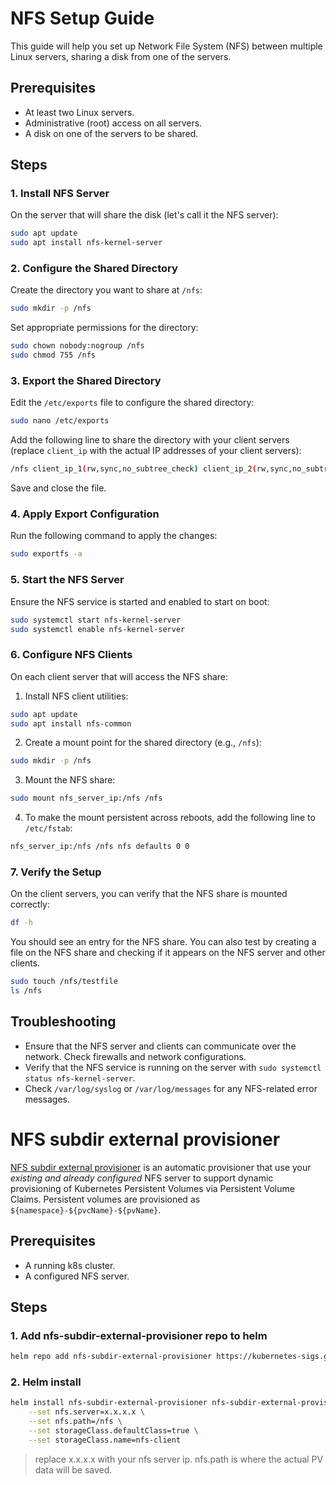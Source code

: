 # NFS Setup Guide

This guide will help you set up Network File System (NFS) between multiple Linux servers, sharing a disk from one of the servers.

## Prerequisites

-   At least two Linux servers.
-   Administrative (root) access on all servers.
-   A disk on one of the servers to be shared.

## Steps

### 1. Install NFS Server

On the server that will share the disk (let's call it the NFS server):
```bash
sudo apt update
sudo apt install nfs-kernel-server
```
### 2. Configure the Shared Directory

Create the directory you want to share at `/nfs`:

```bash
sudo mkdir -p /nfs
```

Set appropriate permissions for the directory:

```bash
sudo chown nobody:nogroup /nfs
sudo chmod 755 /nfs
```
### 3. Export the Shared Directory

Edit the `/etc/exports` file to configure the shared directory:

```bash
sudo nano /etc/exports
```

Add the following line to share the directory with your client servers (replace `client_ip` with the actual IP addresses of your client servers):

```bash
/nfs client_ip_1(rw,sync,no_subtree_check) client_ip_2(rw,sync,no_subtree_check)
```

Save and close the file.

### 4. Apply Export Configuration

Run the following command to apply the changes:

```bash
sudo exportfs -a
```

### 5. Start the NFS Server

Ensure the NFS service is started and enabled to start on boot:

```bash
sudo systemctl start nfs-kernel-server
sudo systemctl enable nfs-kernel-server
```

### 6. Configure NFS Clients

On each client server that will access the NFS share:

1.  Install NFS client utilities:
    
```bash
sudo apt update
sudo apt install nfs-common
```
    
2.  Create a mount point for the shared directory (e.g., `/nfs`):
    
 ```bash
sudo mkdir -p /nfs
```
    
3.  Mount the NFS share:
    
```bash
sudo mount nfs_server_ip:/nfs /nfs
```

4.  To make the mount persistent across reboots, add the following line to `/etc/fstab`:
    
```bash
nfs_server_ip:/nfs /nfs nfs defaults 0 0
```

### 7. Verify the Setup

On the client servers, you can verify that the NFS share is mounted correctly:

```bash
df -h
```

You should see an entry for the NFS share. You can also test by creating a file on the NFS share and checking if it appears on the NFS server and other clients.

```bash
sudo touch /nfs/testfile
ls /nfs
```

## Troubleshooting

-   Ensure that the NFS server and clients can communicate over the network. Check firewalls and network configurations.
-   Verify that the NFS service is running on the server with `sudo systemctl status nfs-kernel-server`.
-   Check `/var/log/syslog` or `/var/log/messages` for any NFS-related error messages.

# NFS subdir external provisioner
[NFS subdir external provisioner](https://github.com/kubernetes-sigs/nfs-subdir-external-provisioner) is an automatic provisioner that use your _existing and already configured_ NFS server to support dynamic provisioning of Kubernetes Persistent Volumes via Persistent Volume Claims. Persistent volumes are provisioned as `${namespace}-${pvcName}-${pvName}`.

## Prerequisites

- A running k8s cluster.
- A configured NFS server.

## Steps

### 1. Add nfs-subdir-external-provisioner repo to helm
```bash
helm repo add nfs-subdir-external-provisioner https://kubernetes-sigs.github.io/nfs-subdir-external-provisioner/
```
### 2. Helm install
```bash
helm install nfs-subdir-external-provisioner nfs-subdir-external-provisioner/nfs-subdir-external-provisioner \
    --set nfs.server=x.x.x.x \
    --set nfs.path=/nfs \
    --set storageClass.defaultClass=true \
    --set storageClass.name=nfs-client
```
> replace x.x.x.x with your nfs server ip.
> nfs.path is where the actual PV data will be saved.
